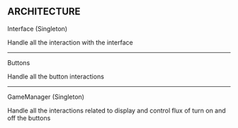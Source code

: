 ## ARCHITECTURE

Interface (Singleton)

Handle all the interaction with the interface

---

Buttons

Handle all the button interactions

---

GameManager (Singleton)

Handle all the interactions related to display and control flux of turn on and off the buttons
